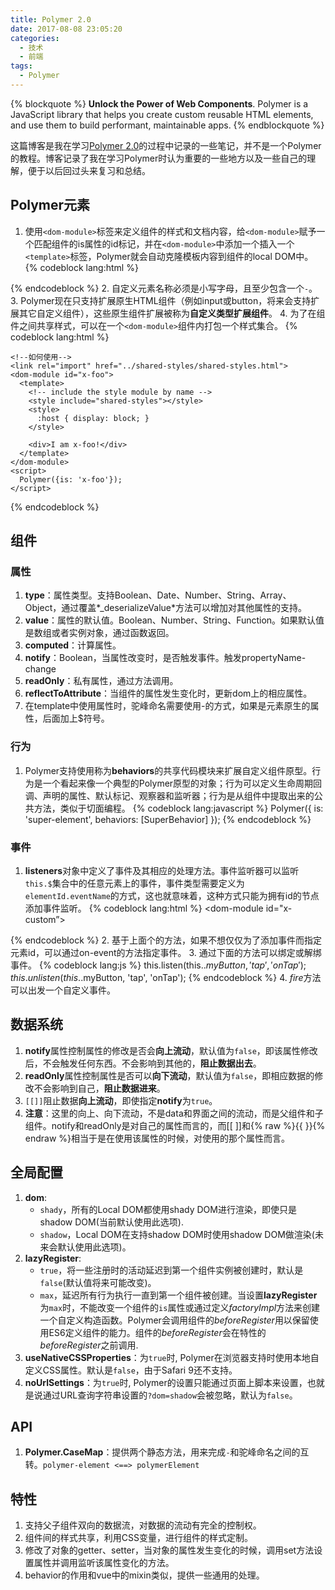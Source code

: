 ```yaml
---
title: Polymer 2.0
date: 2017-08-08 23:05:20
categories:
  - 技术
  - 前端
tags:
  - Polymer
---
```

{% blockquote %}
**Unlock the Power of Web Components**. Polymer is a JavaScript library that helps you create custom reusable HTML elements, and use them to build performant, maintainable apps.
{% endblockquote %}

<!-- more -->

这篇博客是我在学习[Polymer 2.0](https://www.polymer-project.org/)的过程中记录的一些笔记，并不是一个Polymer的教程。博客记录了我在学习Polymer时认为重要的一些地方以及一些自己的理解，便于以后回过头来复习和总结。

## Polymer元素

1. 使用`<dom-module>`标签来定义组件的样式和文档内容，给`<dom-module>`赋予一个匹配组件的is属性的id标记，并在`<dom-module>`中添加一个插入一个`<template>`标签，Polymer就会自动克隆模板内容到组件的local DOM中。
  {% codeblock lang:html %}
    <dom-module id="x-foo">
      <template>
        <style></style>
        <div>I am x-foo!</div>
        
        <!--类似于vue中的slot-->
        <content></content>
        
     </template>
    </dom-module>
    
    <script>
      Polymer({
        is: 'x-foo'
      });
    </script>
  {% endcodeblock %}
2. 自定义元素名称必须是小写字母，且至少包含一个`-`。
3. Polymer现在只支持扩展原生HTML组件（例如input或button，将来会支持扩展其它自定义组件），这些原生组件扩展被称为**自定义类型扩展组件**。
4. 为了在组件之间共享样式，可以在一个`<dom-module>`组件内打包一个样式集合。
  {% codeblock lang:html %}
    <dom-module id="shared-styles">
      <template>
        <style>
          .red { color: red; }
        </style>
      </template>
    </dom-module>
    
    <!--如何使用-->
    <link rel="import" href="../shared-styles/shared-styles.html">
    <dom-module id="x-foo">
      <template>
        <!-- include the style module by name -->
        <style include="shared-styles"></style>
        <style>
          :host { display: block; }
        </style>
        
        <div>I am x-foo!</div>
      </template>
    </dom-module>
    <script>
      Polymer({is: 'x-foo'});
    </script>
  {% endcodeblock %}

## 组件

### 属性

1. **type**：属性类型。支持Boolean、Date、Number、String、Array、Object，通过覆盖*_deserializeValue*方法可以增加对其他属性的支持。
2. **value**：属性的默认值。Boolean、Number、String、Function。如果默认值是数组或者实例对象，通过函数返回。
3. **computed**：计算属性。
4. **notify**：Boolean，当属性改变时，是否触发事件。触发propertyName-change
5. **readOnly**：私有属性，通过方法调用。
6. **reflectToAttribute**：当组件的属性发生变化时，更新dom上的相应属性。
7. 在template中使用属性时，驼峰命名需要使用-的方式，如果是元素原生的属性，后面加上$符号。

### 行为

1. Polymer支持使用称为**behaviors**的共享代码模块来扩展自定义组件原型。行为是一个看起来像一个典型的Polymer原型的对象；行为可以定义生命周期回调、声明的属性、默认标记、观察器和监听器；行为是从组件中提取出来的公共方法，类似于切面编程。
  {% codeblock lang:javascript %}
    Polymer({
      is: 'super-element',
      behaviors: [SuperBehavior]
    });
  {% endcodeblock %}

### 事件

1. **listeners**对象中定义了事件及其相应的处理方法。事件监听器可以监听`this.$`集合中的任意元素上的事件，事件类型需要定义为`elementId.eventName`的方式，这也就意味着，这种方式只能为拥有id的节点添加事件监听。
  {% codeblock lang:html %}
    <dom-module id="x-custom”> 
      <template> 
        <div>I will respond</div>
          <div>to a tap on</div>
          <div>any of my children!</div>
          <div id="special">I am special!</div>
      </template> 
    </dom-module>
    
    <script> 
      Polymer({
        is: 'x-custom’,
        listeners: {
           'tap': 'regularTap’,
           'special.tap': ‘specialTap'
           },
        regularTap: function(e) {
          alert("Thank you for tapping"); 
         }, 
        specialTap: function(e) {
          alert("It was special tapping"); 
         } 
      }); 
    </script>
  {% endcodeblock %}
2. 基于上面个的方法，如果不想仅仅为了添加事件而指定元素id，可以通过on-event的方法指定事件。
3. 通过下面的方法可以绑定或解绑事件。
  {% codeblock lang:js %}
    this.listen(this.$.myButton, 'tap', 'onTap');
    this.unlisten(this.$.myButton, 'tap', 'onTap');
  {% endcodeblock %}
4. *fire*方法可以出发一个自定义事件。

## 数据系统

1. **notify**属性控制属性的修改是否会**向上流动**，默认值为`false`，即该属性修改后，不会触发任何东西。不会影响到其他的，**阻止数据出去**。
2. **readOnly**属性控制属性是否可以**向下流动**，默认值为`false`，即相应数据的修改不会影响到自己，**阻止数据进来**。
3. `[[]]`阻止数据**向上流动**，即使指定**notify**为`true`。
4. **注意**：这里的向上、向下流动，不是data和界面之间的流动，而是父组件和子组件。notify和readOnly是对自己的属性而言的，而[[ ]]和{% raw %}{{ }}{% endraw %}相当于是在使用该属性的时候，对使用的那个属性而言。

## 全局配置

1. **dom**:
    * `shady`，所有的Local DOM都使用shady DOM进行渲染，即使只是shadow DOM(当前默认使用此选项).
    * `shadow`，Local DOM在支持shadow DOM时使用shadow DOM做渲染(未来会默认使用此选项)。
2. **lazyRegister**:
    * `true`，将一些注册时的活动延迟到第一个组件实例被创建时，默认是`false`(默认值将来可能改变)。
    * `max`，延迟所有行为执行一直到第一个组件被创建。当设置**lazyRegister**为`max`时，不能改变一个组件的`is`属性或通过定义*factoryImpl*方法来创建一个自定义构造函数。Polymer会调用组件的*beforeRegister*用以保留使用ES6定义组件的能力。组件的*beforeRegister*会在特性的*beforeRegister*之前调用.
3. **useNativeCSSProperties**：为`true`时, Polymer在浏览器支持时使用本地自定义CSS属性。默认是`false`，由于Safari 9还不支持。
4. **noUrlSettings**：为`true`时, Polymer的设置只能通过页面上脚本来设置，也就是说通过URL查询字符串设置的`?dom=shadow`会被忽略，默认为`false`。

## API

1. **Polymer.CaseMap**：提供两个静态方法，用来完成`-`和驼峰命名之间的互转。`polymer-element <==> polymerElement`

## 特性

1. 支持父子组件双向的数据流，对数据的流动有完全的控制权。
2. 组件间的样式共享，利用CSS变量，进行组件的样式定制。
3. 修改了对象的getter、setter，当对象的属性发生变化的时候，调用set方法设置属性并调用监听该属性变化的方法。
4. behavior的作用和vue中的mixin类似，提供一些通用的处理。
